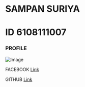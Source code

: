 # SAMPAN SURIYA
# ID 6108111007
### PROFILE
![Image](http://sampan6108111007.github.io/mycool/black.jpg)


FACEBOOK [Link](https://www.facebook.com/profile.php?id=100029279708428)

GITHUB [Link](https://sampan6108111007.github.io/MYPROFILE/hello.htm)
